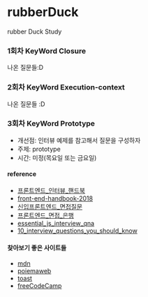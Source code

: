 # rubberDuck
rubber Duck Study


### 1회차 KeyWord Closure

나온 질문들:D

### 2회차 KeyWord Execution-context

나온 질문들 :D 

### 3회차 KeyWord Prototype


* 개선점: 인터뷰 예제를 참고해서 질문을 구성하자
* 주제: prototype
* 시간: 미정(목요일 또는 금요일) 


#### reference 

* [프론트엔드_인터뷰_핸드북](https://github.com/yangshun/front-end-interview-handbook/blob/master/Translations/Korean/README.md)
* [front-end-handbook-2018](https://frontendmasters.com/books/front-end-handbook/2018/)
* [신입프론트엔드_면접질문](https://taegon.kim/archives/5770)
* [프론트엔드_면접_은행](https://github.com/h5bp/Front-end-Developer-Interview-Questions/tree/master/Translations/Korean)
* [essential_js_interview_qna](https://www.toptal.com/javascript/interview-questions)
* [10_interview_questions_you_should_know](https://medium.com/javascript-scene/10-interview-questions-every-javascript-developer-should-know-6fa6bdf5ad95)


#### 찾아보기 좋은 사이트들 


* [mdn](https://developer.mozilla.org/ko/docs/Web/JavaScript)
* [poiemaweb](https://poiemaweb.com/)
* [toast](http://meetup.toast.com/)
* [freeCodeCamp](https://guide.freecodecamp.org/javascript/)
